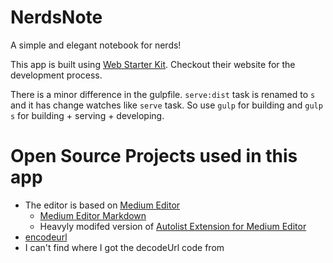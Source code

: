 # NerdsNote

A simple and elegant notebook for nerds!

This app is built using [Web Starter Kit](https://github.com/google/web-starter-kit). Checkout their website for the development process.

There is a minor difference in the gulpfile. `serve:dist` task is renamed to `s` and it has change watches like `serve` task. So use `gulp` for building and `gulp s` for building + serving + developing.

# Open Source Projects used in this app

- The editor is based on [Medium Editor](https://github.com/yabwe/medium-editor)
  - [Medium Editor Markdown](https://github.com/IonicaBizau/medium-editor-markdown)
  - Heavyly modifed version of [Autolist Extension for Medium Editor](https://github.com/varun-raj/medium-editor-autolist)
- [encodeurl](https://github.com/pillarjs/encodeurl)
- I can't find where I got the decodeUrl code from
